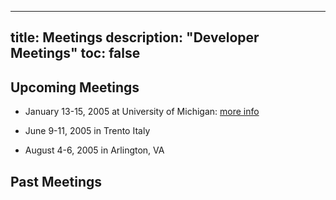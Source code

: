 
---
title: Meetings
description: "Developer Meetings"
toc: false
---
## Upcoming Meetings

- January 13-15, 2005 at University of Michigan: [more info](../michigan.md)

- June 9-11, 2005 in Trento Italy

- August 4-6, 2005 in Arlington, VA

## Past Meetings

